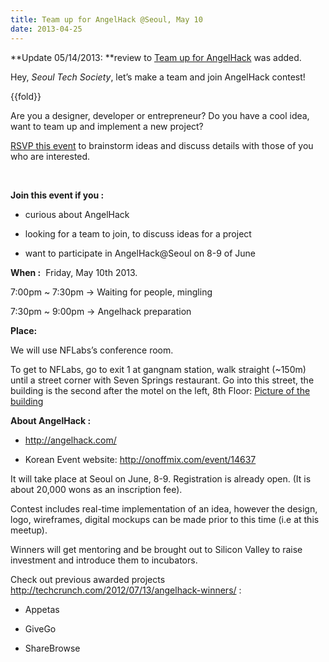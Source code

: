 ```yaml
---
title: Team up for AngelHack @Seoul, May 10
date: 2013-04-25
---
```

**Update 05/14/2013: **review to [Team up for
AngelHack](http://seoultechsociety.org/post/50343610743/review-of-team-up-for-anglehack)
was added.

Hey, *Seoul Tech Society*, let’s make a team and join AngelHack contest!

{{fold}}

Are you a designer, developer or entrepreneur? Do you have a cool idea,
want to team up and implement a new project?

[RSVP this
event](http://www.meetup.com/seoul-tech-society/events/115904382/) to
brainstorm ideas and discuss details with those of you who are
interested.

 

**Join this event if you :**

-   curious about AngelHack

-   looking for a team to join, to discuss ideas for a project

-   want to participate in AngelHack@Seoul on 8-9 of June

**When :**  Friday, May 10th 2013.

7:00pm \~ 7:30pm -\> Waiting for people, mingling

7:30pm \~ 9:00pm -\> Angelhack preparation

**Place:**

We will use NFLabs’s conference room.

To get to NFLabs, go to exit 1 at gangnam station, walk straight
(\~150m) until a street corner with Seven Springs restaurant. Go into
this street, the building is the second after the motel on the left, 8th
Floor: [Picture of the building](http://me2.do/Fe7IxuUM)

**About AngelHack :**

-   <http://angelhack.com/> 

-   Korean Event website:
    [](http://onoffmix.com/event/14637)<http://onoffmix.com/event/14637>

It will take place at Seoul on June, 8-9. Registration is already open.
(It is about 20,000 wons as an inscription fee).

Contest includes real-time implementation of an idea, however the
design, logo, wireframes, digital mockups can be made prior to this time
(i.e at this meetup).

Winners will get mentoring and be brought out to Silicon Valley to raise
investment and introduce them to incubators.

Check out previous awarded projects
[](http://techcrunch.com/2012/07/13/angelhack-winners/)<http://techcrunch.com/2012/07/13/angelhack-winners/> :

-   Appetas

-   GiveGo

-   ShareBrowse



